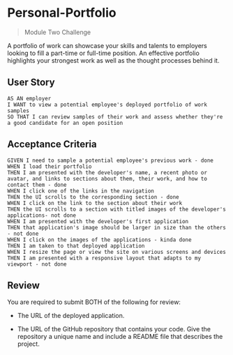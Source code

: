 # Personal-Portfolio
>Module Two Challenge

A portfolio of work can showcase your skills and talents to employers looking to fill a part-time or full-time position. An effective portfolio highlights your strongest work as well as the thought processes behind it. 

## User Story

```
AS AN employer
I WANT to view a potential employee's deployed portfolio of work samples
SO THAT I can review samples of their work and assess whether they're a good candidate for an open position
```

## Acceptance Criteria 

```
GIVEN I need to sample a potential employee's previous work - done 
WHEN I load their portfolio
THEN I am presented with the developer's name, a recent photo or avatar, and links to sections about them, their work, and how to contact them - done 
WHEN I click one of the links in the navigation
THEN the UI scrolls to the corresponding section - done 
WHEN I click on the link to the section about their work
THEN the UI scrolls to a section with titled images of the developer's applications- not done
WHEN I am presented with the developer's first application
THEN that application's image should be larger in size than the others - not done
WHEN I click on the images of the applications - kinda done 
THEN I am taken to that deployed application
WHEN I resize the page or view the site on various screens and devices
THEN I am presented with a responsive layout that adapts to my viewport - not done
```

## Review 
You are required to submit BOTH of the following for review:

* The URL of the deployed application.

* The URL of the GitHub repository that contains your code. Give the repository a unique name and include a README file that describes the project.

